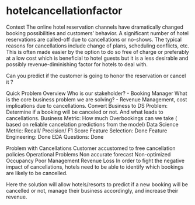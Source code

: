 # hotelcancellationfactor

Context
The online hotel reservation channels have dramatically changed booking possibilities and customers’ behavior. A significant number of hotel reservations are called-off due to cancellations or no-shows. The typical reasons for cancellations include change of plans, scheduling conflicts, etc. This is often made easier by the option to do so free of charge or preferably at a low cost which is beneficial to hotel guests but it is a less desirable and possibly revenue-diminishing factor for hotels to deal with.

Can you predict if the customer is going to honor the reservation or cancel it ?

Quick Problem Overview
Who is our stakeholder? - Booking Manager
What is the core business problem we are solving? - Revenue Management, cost implications due to cancellations.
Convert Business to DS Problem: Determine if a booking will be canceled or not. And what leads to cancellations.
Business Metric: How much Overbookings can we take ( based on reliable cancelation predictions from the model)
Data Science Metric: Recall/ Precision/ F1 Score
Feature Selection: Done
Feature Engineering: Done
EDA Questions: Done

Problem with Cancellations
Customer accustomed to free cancellation policies
Operational Problems
Non accurate forecast
Non-optimized Occupancy
Poor Management
Revenue Loss
In order to fight the negative impact of cancellations, hotels need to be able to identify which bookings are likely to be cancelled.

Here the solution will allow hotels/resorts to predict if a new booking will be cancelled or not, manage their business accordingly, and increase their revenue.
